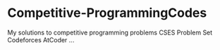 # Competitive-ProgrammingCodes
My solutions to competitive programming problems
  CSES Problem Set
  Codeforces
  AtCoder
  ...
